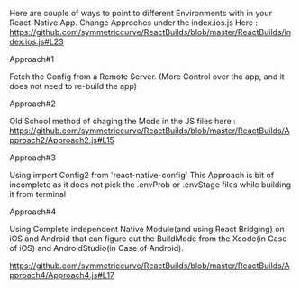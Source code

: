 

Here are couple of ways to point to different Environments with in your React-Native App.
Change Approches under the index.ios.js Here : https://github.com/symmetriccurve/ReactBuilds/blob/master/ReactBuilds/index.ios.js#L23

Approach#1

Fetch the Config from a Remote Server. 
(More Control over the app, and it does not need to re-build the app)

Approach#2

Old School method of chaging the Mode in the JS files here : https://github.com/symmetriccurve/ReactBuilds/blob/master/ReactBuilds/Approach2/Approach2.js#L15


Approach#3

Using import Config2 from 'react-native-config'
This Approach is bit of incomplete as it does not pick the .envProb or .envStage files while building it from terminal

Approach#4

Using Complete independent Native Module(and using React Bridging) on iOS and Android that can figure out the BuildMode from the Xcode(in Case of iOS) and AndroidStudio(in Case of Android).

https://github.com/symmetriccurve/ReactBuilds/blob/master/ReactBuilds/Approach4/Approach4.js#L17
